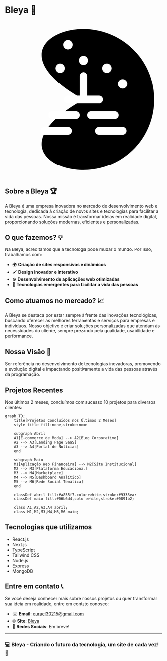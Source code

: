 # Bleya 🚀

![Bleya Logo](data:image/svg+xml,%3Csvg%20viewBox%3D%220%200%20100%20100%22%20fill%3D%22none%22%20xmlns%3D%22http%3A%2F%2Fwww.w3.org%2F2000%2Fsvg%22%3E%3Cpath%20d%3D%22M50%2095C75%2095%2095%2075%2095%2050C95%2025%2075%205%2050%205C25%205%205%2025%2050%2050C5%2075%2025%2095%2050%2095Z%22%20fill%3D%22%23000000%22%2F%3E%3Ccircle%20cx%3D%2235%22%20cy%3D%2230%22%20r%3D%223%22%20fill%3D%22white%22%2F%3E%3Ccircle%20cx%3D%2240%22%20cy%3D%2215%22%20r%3D%223%22%20fill%3D%22white%22%2F%3E%3Ccircle%20cx%3D%2250%22%20cy%3D%2225%22%20r%3D%223%22%20fill%3D%22white%22%2F%3E%3Ccircle%20cx%3D%2265%22%20cy%3D%2230%22%20r%3D%223%22%20fill%3D%22white%22%2F%3E%3Ccircle%20cx%3D%2275%22%20cy%3D%2240%22%20r%3D%223%22%20fill%3D%22white%22%2F%3E%3Cpath%20d%3D%22M50%2035V50M50%2050H40M50%2050H60%22%20stroke%3D%22white%22%20stroke-width%3D%225%22%20stroke-linecap%3D%22round%22%2F%3E%3Cpath%20d%3D%22M30%2060H45M55%2060H70%22%20stroke%3D%22white%22%20stroke-width%3D%225%22%20stroke-linecap%3D%22round%22%2F%3E%3Cpath%20d%3D%22M25%2070H40M60%2070H75%22%20stroke%3D%22white%22%20stroke-width%3D%225%22%20stroke-linecap%3D%22round%22%2F%3E%3C%2Fsvg%3E)


## Sobre a Bleya 🏆

A Bleya é uma empresa inovadora no mercado de desenvolvimento web e tecnologia, dedicada à criação de novos sites e tecnologias para facilitar a vida das pessoas. Nossa missão é transformar ideias em realidade digital, proporcionando soluções modernas, eficientes e personalizadas.

## O que fazemos? 💡

Na Bleya, acreditamos que a tecnologia pode mudar o mundo. Por isso, trabalhamos com:

- 🌍 **Criação de sites responsivos e dinâmicos**
- 🖌️ **Design inovador e interativo**
- ⚙️ **Desenvolvimento de aplicações web otimizadas**
- 🚀 **Tecnologias emergentes para facilitar a vida das pessoas**

## Como atuamos no mercado? 📈

A Bleya se destaca por estar sempre à frente das inovações tecnológicas, buscando oferecer as melhores ferramentas e serviços para empresas e indivíduos. Nosso objetivo é criar soluções personalizadas que atendam às necessidades do cliente, sempre prezando pela qualidade, usabilidade e performance.

## Nossa Visão 🌟

Ser referência no desenvolvimento de tecnologias inovadoras, promovendo a evolução digital e impactando positivamente a vida das pessoas através da programação.

## Projetos Recentes

Nos últimos 2 meses, concluímos com sucesso 10 projetos para diversos clientes:

```mermaid
graph TD;
    title[Projetos Concluídos nos Últimos 2 Meses]
    style title fill:none,stroke:none
    
    subgraph Abril
    A1[E-commerce de Moda] --> A2[Blog Corporativo]
    A2 --> A3[Landing Page SaaS]
    A3 --> A4[Portal de Notícias]
    end
    
    subgraph Maio
    M1[Aplicação Web Financeira] --> M2[Site Institucional]
    M2 --> M3[Plataforma Educacional]
    M3 --> M4[Marketplace]
    M4 --> M5[Dashboard Analítico]
    M5 --> M6[Rede Social Temática]
    end
    
    classDef abril fill:#a855f7,color:white,stroke:#9333ea;
    classDef maio fill:#06b6d4,color:white,stroke:#0891b2;
    
    class A1,A2,A3,A4 abril;
    class M1,M2,M3,M4,M5,M6 maio;
```

## Tecnologias que utilizamos

- React.js
- Next.js
- TypeScript
- Tailwind CSS
- Node.js
- Express
- MongoDB


## Entre em contato 📞

Se você deseja conhecer mais sobre nossos projetos ou quer transformar sua ideia em realidade, entre em contato conosco:

- ✉️ **Email**: eurael30215@gmail.com
- 🌐 **Site**: [Bleya](https://bleya.netlify.app/)
- 📱 **Redes Sociais**: Em breve!

---

### 💻 Bleya - Criando o futuro da tecnologia, um site de cada vez! 🚀
